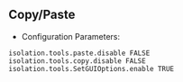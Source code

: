 ## Copy/Paste

- Configuration Parameters:
```
isolation.tools.paste.disable FALSE
isolation.tools.copy.disable FALSE
isolation.tools.SetGUIOptions.enable TRUE
```